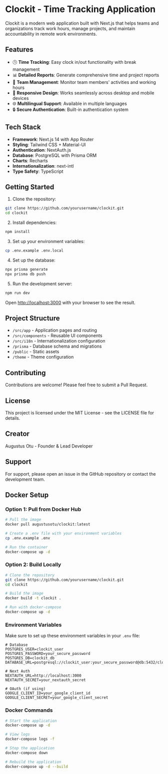 # Clockit - Time Tracking Application

Clockit is a modern web application built with Next.js that helps teams and organizations track work hours, manage projects, and maintain accountability in remote work environments.

## Features

- 🕒 **Time Tracking**: Easy clock in/out functionality with break management
- 📊 **Detailed Reports**: Generate comprehensive time and project reports
- 👥 **Team Management**: Monitor team members' activities and working hours
- 📱 **Responsive Design**: Works seamlessly across desktop and mobile devices
- 🌐 **Multilingual Support**: Available in multiple languages
- 🔒 **Secure Authentication**: Built-in authentication system

## Tech Stack

- **Framework**: Next.js 14 with App Router
- **Styling**: Tailwind CSS + Material-UI
- **Authentication**: NextAuth.js
- **Database**: PostgreSQL with Prisma ORM
- **Charts**: Recharts
- **Internationalization**: next-intl
- **Type Safety**: TypeScript

## Getting Started

1. Clone the repository:

```bash
git clone https://github.com/yourusername/clockit.git
cd clockit
```

2. Install dependencies:
```bash
npm install
```

3. Set up your environment variables:
```bash
cp .env.example .env.local
```

4. Set up the database:
```bash
npx prisma generate
npx prisma db push
```

5. Run the development server:
```bash
npm run dev
```

Open [http://localhost:3000](http://localhost:3000) with your browser to see the result.

## Project Structure

- `/src/app` - Application pages and routing
- `/src/components` - Reusable UI components
- `/src/i18n` - Internationalization configuration
- `/prisma` - Database schema and migrations
- `/public` - Static assets
- `/theme` - Theme configuration

## Contributing

Contributions are welcome! Please feel free to submit a Pull Request.

## License

This project is licensed under the MIT License - see the LICENSE file for details.

## Creator

Augustus Otu - Founder & Lead Developer

## Support

For support, please open an issue in the GitHub repository or contact the development team.

## Docker Setup

### Option 1: Pull from Docker Hub

```bash
# Pull the image
docker pull augustusotu/clockit:latest

# Create a .env file with your environment variables
cp .env.example .env

# Run the container
docker-compose up -d
```

### Option 2: Build Locally

```bash
# Clone the repository
git clone https://github.com/yourusername/clockit.git
cd clockit

# Build the image
docker build -t clockit .

# Run with docker-compose
docker-compose up -d
```

### Environment Variables

Make sure to set up these environment variables in your `.env` file:

```env
# Database
POSTGRES_USER=clockit_user
POSTGRES_PASSWORD=your_secure_password
POSTGRES_DB=clockit_db
DATABASE_URL=postgresql://clockit_user:your_secure_password@db:5432/clockit_db

# Next Auth
NEXTAUTH_URL=http://localhost:3000
NEXTAUTH_SECRET=your_nextauth_secret

# OAuth (if using)
GOOGLE_CLIENT_ID=your_google_client_id
GOOGLE_CLIENT_SECRET=your_google_client_secret
```

### Docker Commands

```bash
# Start the application
docker-compose up -d

# View logs
docker-compose logs -f

# Stop the application
docker-compose down

# Rebuild the application
docker-compose up -d --build
```

